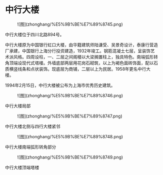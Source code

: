 # 中行大楼

<figure markdown>
  ![图](zhonghang/%E5%9B%BE%E7%89%8745.png)
  <figcaption></figcaption>
</figure>

中行大楼位于四川北路894号。

中行大楼原为中国银行虹口大楼，由华籍建筑师陆谦受、吴景奇设计，泰康行营造厂承建，中国银行上海分行投资建造，1932年竣工。钢筋混凝土七层，呈装饰艺术派风格。四周设柱，一、二层之间阁楼以大梁搁置柱上，独具特色。南端弧形转角顶端设现代式塔楼。外墙底部两层用花岗石砌筑，以上为褐色面砖饰面，配以石质横竖线条和点状装饰。现底层为商铺，二层以上为民居。1958年更名中行大楼。

1994年2月15日，中行大楼被公布为上海市优秀历史建筑。

<figure markdown>
  ![图](zhonghang/%E5%9B%BE%E7%89%8746.png)
  <figcaption></figcaption>
</figure>

中行大楼局部

<figure markdown>
  ![图](zhonghang/%E5%9B%BE%E7%89%8747.png)
  <figcaption></figcaption>
</figure>

中行大楼北侧与四行大楼紧邻

<figure markdown>
  ![图](zhonghang/%E5%9B%BE%E7%89%8748.png)
  <figcaption></figcaption>
</figure>

中行大楼南端弧形转角部分

<figure markdown>
  ![图](zhonghang/%E5%9B%BE%E7%89%8749.png)
  <figcaption></figcaption>
</figure>

中行大楼顶端塔楼

